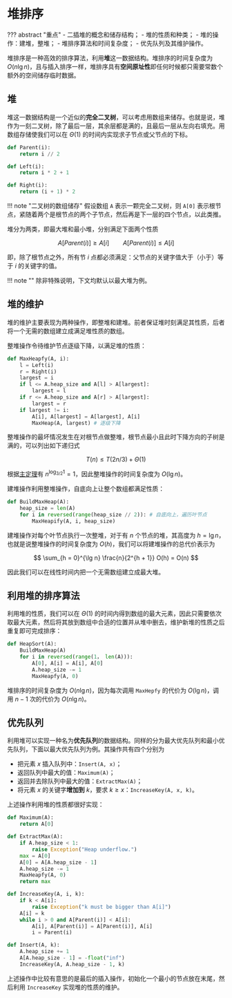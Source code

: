 # 堆排序

??? abstract "重点"
    - 二插堆的概念和储存结构；
    - 堆的性质和种类；
    - 堆的操作：建堆，整堆；
    - 堆排序算法和时间复杂度；
    - 优先队列及其维护操作。

堆排序是一种高效的排序算法，利用**堆**这一数据结构。堆排序的时间复杂度为 $O(n\lg n)$，且与插入排序一样，堆排序具有**空间原址性**即任何时候都只需要常数个额外的空间储存临时数据。

## 堆

堆这一数据结构是一个近似的**完全二叉树**，可以考虑用数组来储存。也就是说，堆作为一刻二叉树，除了最后一层，其余层都是满的，且最后一层从左向右填充。用数组存储使我们可以在 $\Theta(1)$ 的时间内实现求子节点或父节点的下标。

```python title="求子节点或父节点下标" linenums="1"
def Parent(i):
    return i // 2

def Left(i):
    return i * 2 + 1

def Right(i):
    return (i + 1) * 2
```

!!! note "二叉树的数组储存"
    假设数组 `A` 表示一颗完全二叉树，则 `A[0]` 表示根节点，紧随着两个是根节点的两个子节点，然后再是下一层的四个节点，以此类推。

堆分为两类，即最大堆和最小堆，分别满足下面两个性质

$$
A[Parent(i)] \geqslant A[i] \qquad A[Parent(i)] \leqslant A[i]
$$

即，除了根节点之外，所有节 $i$ 点都必须满足：父节点的关键字值大于（小于）等于 $i$ 的关键字的值。

!!! note ""
    除非特殊说明，下文均默认以最大堆为例。

## 堆的维护

堆的维护主要表现为两种操作，即整堆和建堆。前者保证堆时刻满足其性质，后者将一个无需的数组建立成满足堆性质的数组。

整堆操作令待维护节点逐级下降，以满足堆的性质：

```python title="整堆" linenums="1" hl_lines="11"
def MaxHeapfy(A, i):
    l = Left(i)
    r = Right(i)
    largest = i
    if l <= A.heap_size and A[l] > A[largest]:
        largest = l
    if r <= A.heap_size and A[r] > A[largest]:
        largest = r
    if largest != i:
        A[i], A[largest] = A[largest], A[i]
        MaxHeap(A, largest) # 逐级下降
```

整堆操作的最坏情况发生在对根节点做整堆，根节点最小且此时下降方向的子树是满的，可以列出如下递归式

$$
T(n) \leqslant T(2n/3) + \Theta(1)
$$

根据[主定理](./DivideAndconker.md)有 $n^{\log_{3/2}1} = 1$，因此整堆操作的时间复杂度为 $O(\lg n)$。

建堆操作利用整堆操作，自底向上让整个数组都满足性质：

```python title="建堆" linenums="1"
def BuildMaxHeap(A):
    heap_size = len(A)
    for i in reversed(range(heap_size // 2)): # 自底向上，遍历叶节点
        MaxHeapify(A, i, heap_size)
```

建堆操作对每个叶节点执行一次整堆，对于有 $n$ 个节点的堆，其高度为 $h = \lg n$，也就是说整堆操作的时间复杂度为 $O(h)$，我们可以将建堆操作的总代价表示为

$$
\sum_{h = 0}^{\lg n} \frac{n}{2^{h + 1}} O(h) = O(n)
$$

因此我们可以在线性时间内把一个无需数组建立成最大堆。

## 利用堆的排序算法

利用堆的性质，我们可以在 $\Theta(1)$ 的时间内得到数组的最大元素，因此只需要依次取最大元素，然后将其放到数组中合适的位置并从堆中删去，维护新堆的性质之后重复即可完成排序：

```python linenums="1"
def HeapSort(A):
    BuildMaxHeap(A)
    for i in reversed(range(1， len(A))):
        A[0], A[i] = A[i], A[0]
        A.heap_size -= 1
        MaxHeapfy(A, 0)
```

堆排序的时间复杂度为 $O(n\lg n)$，因为每次调用 `MaxHepfy` 的代价为 $O(\lg n)$，调用 $n - 1$ 次的代价为 $O(n\lg n)$。

## 优先队列

利用堆可以实现一种名为**优先队列**的数据结构。同样的分为最大优先队列和最小优先队列，下面以最大优先队列为例。其操作共有四个分别为

- 把元素 $x$ 插入队列中：`Insert(A, x)`；
- 返回队列中最大的值：`Maximum(A)`；
- 返回并去除队列中最大的值：`ExtractMax(A)`；
- 将元素 $x$ 的关键字**增加到** $k$，要求 $k\geqslant x$：`IncreaseKey(A, x, k)`。

上述操作利用堆的性质都很好实现：

```python linenums="1"
def Maximum(A):
    return A[0]

def ExtractMax(A):
    if A.heap_size < 1:
        raise Exception("Heap underflow.")
    max = A[0]
    A[0] = A[A.heap_size - 1]
    A.heap_size -= 1
    MaxHeapfy(A, 0)
    return max

def IncreaseKey(A, i, k):
    if k < A[i]:
        raise Exception("k must be bigger than A[i]")
    A[i] = k
    while i > 0 and A[Parent(i)] < A[i]:
        A[i], A[Parent(i)] = A[Parent(i)], A[i]
        i = Parent(i)

def Insert(A, k):
    A.heap_size += 1
    A[A.heap_size - 1] = -float("inf")
    IncreaseKey(A, A.heap_size - 1, k)
```

上述操作中比较有意思的是最后的插入操作，初始化一个最小的节点放在末尾，然后利用 `IncreaseKey` 实现堆的性质的维护。

